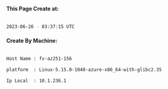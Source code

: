 
   
#### This Page Create at:

```bash

2023-06-26 - 03:37:15 UTC

```

#### Create By Machine:

```bash

Host Name : fv-az251-156

platform  : Linux-5.15.0-1040-azure-x86_64-with-glibc2.35

Ip Local  : 10.1.236.1

```

